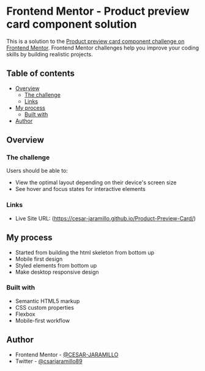 # Frontend Mentor - Product preview card component solution

This is a solution to the [Product preview card component challenge on Frontend Mentor](https://www.frontendmentor.io/challenges/product-preview-card-component-GO7UmttRfa). Frontend Mentor challenges help you improve your coding skills by building realistic projects. 

## Table of contents

- [Overview](#overview)
  - [The challenge](#the-challenge)
  - [Links](#links)
- [My process](#my-process)
  - [Built with](#built-with)
- [Author](#author)


## Overview

### The challenge

Users should be able to:

- View the optimal layout depending on their device's screen size
- See hover and focus states for interactive elements

### Links

- Live Site URL: (https://cesar-jaramillo.github.io/Product-Preview-Card/)

## My process
- Started from building the html skeleton from bottom up
- Mobile first design
- Styled elements from bottom up
- Make desktop responsive design

### Built with

- Semantic HTML5 markup
- CSS custom properties
- Flexbox
- Mobile-first workflow


## Author

- Frontend Mentor - [@CESAR-JARAMILLO](https://www.frontendmentor.io/profile/CESAR-JARAMILLO)
- Twitter - [@csarjaramillo89](https://www.twitter.com/csarjaramillo89)
